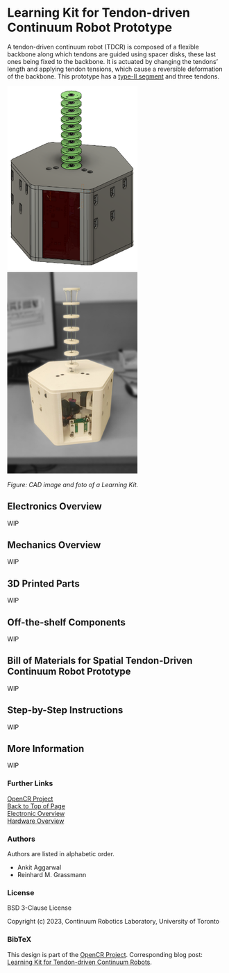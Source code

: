 # Learning Kit for Tendon-driven Continuum Robot Prototype

A tendon-driven continuum robot (TDCR) is composed of a flexible backbone along which tendons are guided using spacer disks, these last ones being fixed to the backbone. 
It is actuated by changing the tendons’ length and applying tendon tensions, which cause a reversible deformation of the backbone.
This prototype has a [type-II segment](https://www.frontiersin.org/articles/10.3389/frobt.2022.873446/full) and three tendons.

<p float="left">
<img src="images/AssemblyFinal_withWindows.png" alt="CAD image of learning kit" width="300"/>
<img src="images/AssemblyFinal_real.jpg" alt="foto of learning kif" width="300"/>
</p>

*Figure: CAD image and foto of a Learning Kit.*


## Electronics Overview

WIP


## Mechanics Overview

WIP

## 3D Printed Parts

WIP


## Off-the-shelf Components

WIP


## Bill of Materials for Spatial Tendon-Driven Continuum Robot Prototype

WIP


## Step-by-Step Instructions

WIP


## More Information

WIP


### Further Links

[OpenCR Project](http://opencontinuumrobotics.ca)
<br/>
[Back to Top of Page](README.md)
<br/>
[Electronic Overview](electronics/README.md)
<br/>
[Hardware Overview](mechanics/README.md)

### Authors

Authors are listed in alphabetic order.

- Ankit Aggarwal
- Reinhard M. Grassmann


### License

BSD 3-Clause License

Copyright (c) 2023, Continuum Robotics Laboratory, University of Toronto


### BibTeX

This design is part of the [OpenCR Project](https://www.opencontinuumrobotics.com/).
Corresponding blog post: [Learning Kit for Tendon-driven Continuum Robots](https://www.opencontinuumrobotics.com/hands-on/2023/10/11/learning-kit.html).
